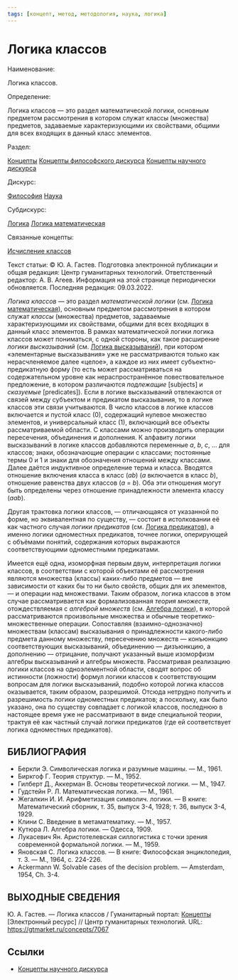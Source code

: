 ```yaml
---
tags: [концепт, метод, методология, наука, логика]
---
```

# Логика классов

Наименование:

Логика классов.

Определение:

Логика классов — это раздел математической логики, основным предметом рассмотрения в котором служат классы (множества) предметов, задаваемые характеризующими их свойствами, общими для всех входящих в данный класс элементов.

Раздел:

[Концепты](https://gtmarket.ru/concepts/)  [Концепты философского дискурса](https://gtmarket.ru/concepts/philosophical-concepts) [Концепты научного дискурса](https://gtmarket.ru/concepts/scientific-concepts)

Дискурс:

[Философия](https://gtmarket.ru/concepts/6862) [Наука](https://gtmarket.ru/concepts/6860)

Субдискурс:

[Логика](https://gtmarket.ru/concepts/6892) [Логика математическая](https://gtmarket.ru/concepts/7027)

Связанные концепты:

[Исчисление классов](https://gtmarket.ru/concepts/7066)

Текст статьи: © Ю. А. Гастев. Подготовка электронной публикации и общая редакция: Центр гуманитарных технологий. Ответственный редактор: А. В. Агеев. Информация на этой странице периодически обновляется. Последняя редакция: 09.03.2022.

_Логика классов_ — это раздел _математической логики_ (см. [Логика математическая](https://gtmarket.ru/concepts/7027)), основным предметом рассмотрения в котором служат _классы_ (множества) предметов, задаваемые характеризующими их свойствами, общими для всех входящих в данный класс элементов. В рамках математической логики логика классов может пониматься, с одной стороны, как такое расширение _логики высказываний_ (см. [Логика высказываний](https://gtmarket.ru/concepts/6899)), при котором «элементарные высказывания» уже не рассматриваются только как нерасчленяемое далее «целое», а каждое из них имеет субъектно-предикатную форму (то есть может рассматриваться на содержательном уровне как нераспространённое повествовательное предложение, в котором различаются _подлежащие_ [subjects] и _сказуемые_ [predicates]). Если в логике высказываний отвлекаются от связей между субъектом и предикатом высказывания, то в логике классов эти связи учитываются. В число классов в логике классов включается и пустой класс (0), содержащий нулевое множество элементов, и универсальный класс (1), включающий все объекты рассматриваемой области. С классами можно производить операции пересечения, объединения и дополнения. К алфавиту логики высказываний в логике классов добавляются переменные _a_, _b_, _c_, … для классов; знаки, обозначающие операции с классами; постоянные термы 0 и 1 и знаки для обозначения отношений между классами. Далее даётся индуктивное определение терма и класса. Вводятся отношение включения класса в класс (_ab_) (_a_ включается в класс _b_), отношение равенства двух классов (_a_ = _b_). Оба эти отношения могут быть определены через отношение принадлежности элемента классу (_aab_).

Другая трактовка логики классов, — отличающаяся от указанной по форме, но эквивалентная по существу, — состоит в истолковании её как частного случая _логики предикатов_ (см. [Логика предикатов](https://gtmarket.ru/concepts/6898)), а именно логики одноместных предикатов, точнее логики, оперирующей с объёмами понятий, содержания которых выражаются соответствующими одноместными предикатами.

Имеется ещё одна, изоморфная первым двум, интерпретация логики классов, в соответствии с которой объектами её рассмотрения являются множества (классы) каких-либо предметов — вне зависимости от каких бы то ни было свойств, общих для их элементов, — и операции над множествами. Таким образом, логика классов в этом случае рассматривается как формализованная _теория множеств_, отождествляемая с _алгеброй множеств_ (см. [Алгебра логики](https://gtmarket.ru/concepts/6904)), в которой рассматриваются произвольные множества и обычные теоретико-множественные операции. Сопоставляя (взаимно-однозначно) множествам (классам) высказывания о принадлежности какого-либо предмета данному множеству, пересечению множеств — конъюнкцию соответствующих высказываний, объединению — дизъюнкцию, а дополнению — отрицание, получают указанный выше изоморфизм алгебры высказываний и алгебры множеств. Рассматривая реализацию логики классов на одноэлементной области, сводят вопрос об истинности (ложности) формул логики классов к соответствующим вопросам для логики высказываний, подобно которой логика классов оказывается, таким образом, разрешимой. Отсюда нетрудно получить и разрешимость логики одноместных предикатов; а поскольку, как было указано, она по существу совпадает с логикой классов, последнюю в настоящее время уже не рассматривают в виде специальной теории, трактуя её как частный случай логики предикатов (где ей соответствует логика одноместных предикатов).

## БИБЛИОГРАФИЯ

- Беркли Э. Символическая логика и разумные машины. — М., 1961.
- Биркгоф Г. Теория структур. — М., 1952.
- Гилберт Д., Аккерман В. Основы теоретической логики. — М., 1947.
- Гудстейн Р. Л. Математическая логика. — М., 1961.
- Жегалкин И. И. Арифметизация символич. логики. — В книге: Математический сборник, т. 35, выпуск 3-4, 1928; т. 36, выпуск 3-4, 1929.
- Клини C. Введение в метаматематику. — М., 1957.
- Кутюра Л. Алгебра логики. — Одесса, 1909.
- Лукасевич Ян. Аристотелевская силлогистика с точки зрения современной формальной логики. — М., 1959.
- Яновская С. Логика классов. — В книге: Философская энциклопедия, т. 3. — М., 1964, с. 224-226.
- Ackermann W. Solvable cases of the decision problem. — Amsterdam, 1954, Ch. 3-4.

## ВЫХОДНЫЕ СВЕДЕНИЯ

Ю. А. Гастев. — Логика классов / Гуманитарный портал: [Концепты](https://gtmarket.ru/concepts/) [Электронный ресурс] // Центр гуманитарных технологий. URL: <https://gtmarket.ru/concepts/7067>

## Ссылки

- [Концепты научного дискурса](Концепты%20научного%20дискурса.md)
